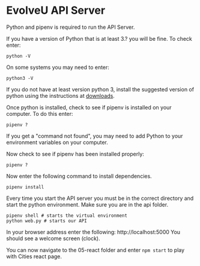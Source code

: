 # EvolveU API Server

Python and pipenv is required to run the API Server.

If you have a version of Python that is at least 3.? you will be fine. To check enter:

```
python -V
```

On some systems you may need to enter:

```
python3 -V
```

If you do not have at least version python 3, install the suggested version of python using the instructions at [downloads](https://www.python.org/downloads/).

Once python is installed, check to see if pipenv is installed on your computer. To do this enter:

```
pipenv ?
```

If you get a "command not found", you may need to add Python to your environment variables on your computer.

Now check to see if pipenv has been installed properly:

```
pipenv ?
```

Now enter the following command to install dependencies. 

```
pipenv install
```

Every time you start the API server you must be in the correct directory and start the python environment. Make sure you are in the api folder.

```
pipenv shell # starts the virtual environment
python web.py # starts our API
```

In your browser address enter the following: http://localhost:5000
You should see a welcome screen (clock).

You can now navigate to the 05-react folder and enter ```npm start``` to play with Cities react page.

